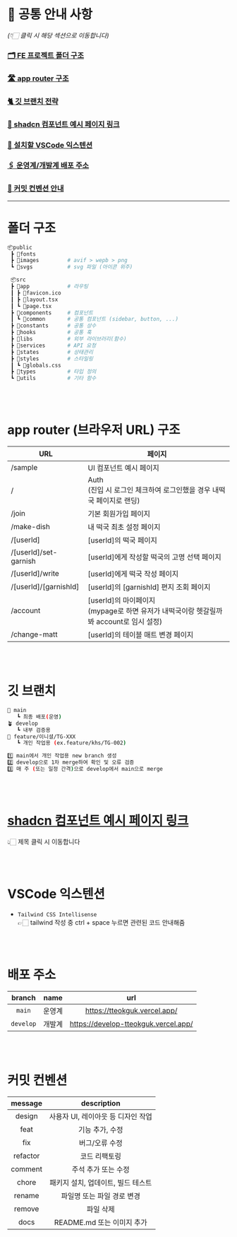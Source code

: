 # 📢 공통 안내 사항

_(👇🏻 클릭 시 해당 섹션으로 이동합니다)_

### [🗂️ FE 프로젝트 폴더 구조](#폴더-구조)

### [🛣️ app router 구조](#app-router-브라우저-url-구조)

### [🐈 깃 브랜치 전략](#깃-브랜치)

### [🔬 shadcn 컴포넌트 예시 페이지 링크](#shadcn-컴포넌트-예시-페이지-링크)

### [🧩 설치할 VSCode 익스텐션](#vscode-익스텐션)

### [🖇️ 운영계/개발계 배포 주소](#배포-주소)

### [🔐 커밋 컨벤션 안내](#커밋-컨벤션)

---

# 폴더 구조

```bash
📦public
 ┣ 📂fonts
 ┣ 📂images         # avif > wepb > png
 ┗ 📂svgs           # svg 파일 (아이콘 위주)

 📦src
 ┣ 📂app            # 라우팅
 ┃ ┣ 📜favicon.ico
 ┃ ┣ 📜layout.tsx
 ┃ ┗ 📜page.tsx
 ┣ 📂components     # 컴포넌트
 ┃ ┗ 📂common       # 공통 컴포넌트 (sidebar, button, ...)
 ┣ 📂constants      # 공통 상수
 ┣ 📂hooks          # 공통 훅
 ┣ 📂libs           # 외부 라이브러리(함수)
 ┣ 📂services       # API 요청
 ┣ 📂states         # 상태관리
 ┣ 📂styles         # 스타일링
 ┃ ┗ 📜globals.css
 ┣ 📂types          # 타입 정의
 ┗ 📂utils          # 기타 함수
```

<br/><br/>

# app router (브라우저 URL) 구조

| URL                   | 페이지                                                                                     |
| --------------------- | ------------------------------------------------------------------------------------------ |
| /sample               | UI 컴포넌트 예시 페이지                                                                    |
| /                     | Auth<br/>(진입 시 로그인 체크하여 로그인했을 경우 내떡국 페이지로 랜딩)                    |
| /join                 | 기본 회원가입 페이지                                                                       |
| /make-dish            | 내 떡국 최초 설정 페이지                                                                   |
| /[userId]             | [userId]의 떡국 페이지                                                                     |
| /[userId]/set-garnish | [userId]에게 작성할 떡국의 고명 선택 페이지                                                |
| /[userId]/write       | [userId]에게 떡국 작성 페이지                                                              |
| /[userId]/[garnishId] | [userId]의 [garnishId] 편지 조회 페이지                                                    |
| /account              | [userId]의 마이페이지<br/>(mypage로 하면 유저가 내떡국이랑 헷갈릴까봐 account로 임시 설정) |
| /change-matt          | [userId]의 테이블 매트 변경 페이지                                                         |

<br/><br/>

# 깃 브랜치

```bash
🌳 main
   ┗ 최종 배포(운영)
🪴 develop
   ┗ 내부 검증용
🌱 feature/이니셜/TG-XXX
   ┗ 개인 작업용 (ex.feature/khs/TG-002)

1️⃣ main에서 개인 작업용 new branch 생성
2️⃣ develop으로 1차 merge하여 확인 및 오류 검증
3️⃣ 매 주 (또는 일정 간격)으로 develop에서 main으로 merge
```

<br/><br/>

# [shadcn 컴포넌트 예시 페이지 링크](https://develop-tteokguk.vercel.app/sample)

👆🏻 제목 클릭 시 이동합니다

<br/><br/>

# VSCode 익스텐션

- `Tailwind CSS Intellisense` <br />
  👉🏻 tailwind 작성 중 ctrl + space 누르면 관련된 코드 안내해줌

<br /><br/>

# 배포 주소

|  branch   |  name  |                 url                  |
| :-------: | :----: | :----------------------------------: |
|  `main`   | 운영계 |     https://tteokguk.vercel.app/     |
| `develop` | 개발계 | https://develop-tteokguk.vercel.app/ |

<br /><br/>

# 커밋 컨벤션

| message  |            description             |
| :------: | :--------------------------------: |
|  design  | 사용자 UI, 레이아웃 등 디자인 작업 |
|   feat   |          기능 추가, 수정           |
|   fix    |           버그/오류 수정           |
| refactor |           코드 리팩토링            |
| comment  |        주석 추가 또는 수정         |
|  chore   | 패키지 설치, 업데이트, 빌드 테스트 |
|  rename  |     파일명 또는 파일 경로 변경     |
|  remove  |             파일 삭제              |
|   docs   |     README.md 또는 이미지 추가     |
